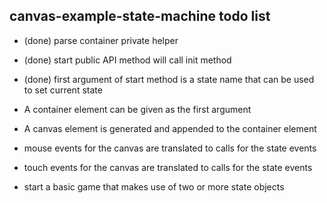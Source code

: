 ## canvas-example-state-machine todo list

* (done) parse container private helper
* (done) start public API method will call init method
* (done) first argument of start method is a state name that can be used to set current state
* A container element can be given as the first argument
* A canvas element is generated and appended to the container element 
* mouse events for the canvas are translated to calls for the state events
* touch events for the canvas are translated to calls for the state events

* start a basic game that makes use of two or more state objects